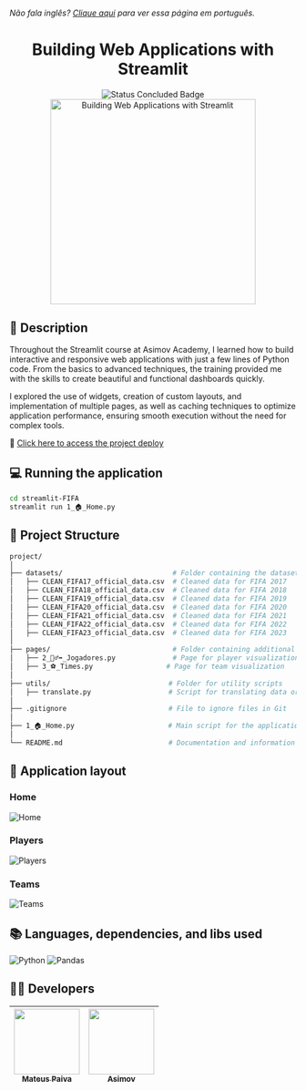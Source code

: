 <h6> Não fala inglês? <a href="https://github.com/mateusopaiva/streamlit-FIFA">Clique aqui</a> para ver essa página em português.</h6>

<h1 align="center">Building Web Applications with Streamlit</h1>

<p align="center">
  <img src="http://img.shields.io/static/v1?label=STATUS&message=CONCLUDED&color=GREEN&style=for-the-badge" alt="Status Concluded Badge">
  <br>
  <img height="360em" src="https://github.com/user-attachments/assets/e5354ff8-6c58-471c-a8df-4a960e09cff5" alt="Building Web Applications with Streamlit">
</p>

## 📂 Description
Throughout the Streamlit course at Asimov Academy, I learned how to build interactive and responsive web applications with just a few lines of Python code. From the basics to advanced techniques, the training provided me with the skills to create beautiful and functional dashboards quickly.

I explored the use of widgets, creation of custom layouts, and implementation of multiple pages, as well as caching techniques to optimize application performance, ensuring smooth execution without the need for complex tools.

🔗 [Click here to access the project deploy](https://mateusopaivafifa.streamlit.app/)

## 💻 Running the application 
```bash
cd streamlit-FIFA
streamlit run 1_🏠_Home.py
```

## 📝 Project Structure
```bash
project/
│
├── datasets/                           # Folder containing the datasets
│   ├── CLEAN_FIFA17_official_data.csv  # Cleaned data for FIFA 2017
│   ├── CLEAN_FIFA18_official_data.csv  # Cleaned data for FIFA 2018
│   ├── CLEAN_FIFA19_official_data.csv  # Cleaned data for FIFA 2019
│   ├── CLEAN_FIFA20_official_data.csv  # Cleaned data for FIFA 2020
│   ├── CLEAN_FIFA21_official_data.csv  # Cleaned data for FIFA 2021
│   ├── CLEAN_FIFA22_official_data.csv  # Cleaned data for FIFA 2022
│   ├── CLEAN_FIFA23_official_data.csv  # Cleaned data for FIFA 2023
│
├── pages/                              # Folder containing additional pages
│   ├── 2_🚶‍♂️‍➡️_Jogadores.py              # Page for player visualization
│   ├── 3_⚽_Times.py                  # Page for team visualization
│
├── utils/                             # Folder for utility scripts
│   ├── translate.py                   # Script for translating data or text
│
├── .gitignore                         # File to ignore files in Git
│
├── 1_🏠_Home.py                       # Main script for the application
│
└── README.md                          # Documentation and information about the project

```
## 💨 Application layout

### Home
![Home](https://github.com/user-attachments/assets/2746b53d-3a11-49c4-9ac7-21eed5051e79)

### Players
![Players](https://github.com/user-attachments/assets/f643fc20-394e-4bba-91fa-8aa59d493d0e)

### Teams
![Teams](https://github.com/user-attachments/assets/88e9a1f6-1ffc-4aad-b620-c6c694d389d1)

## 📚 Languages, dependencies, and libs used
<div style="display: inline_block">
   
  ![Python](https://img.shields.io/badge/python-3670A0?style=for-the-badge&logo=python&logoColor=ffdd54)
  ![Pandas](https://img.shields.io/badge/pandas-%23150458.svg?style=for-the-badge&logo=pandas&logoColor=white)
  
</div>
          
## 🙋‍♂️ Developers
| [<img src="https://avatars.githubusercontent.com/u/106707389?s=400&u=c01ee84b19a35b975ac9634deb3baf48d681a4c5&v=4" width=115><br><sub>Mateus Paiva</sub>](https://github.com/mateusopaiva) | [<img src="https://github.com/mateusopaiva/calculadora/assets/106707389/79e6439c-2110-419b-bdaa-afec6404f65c" width=115><br><sub>Asimov</sub>](https://asimov.academy/)  |
| :---: | :---: |
